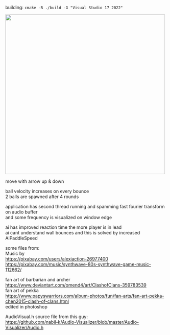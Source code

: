 building: `cmake -B ./build -G "Visual Studio 17 2022"`  

<img src="pong.gif" width="500" height="auto"/>  

move with arrow up & down  

ball velocity increases on every bounce  
2 balls are spawned after 4 rounds  

application has second thread running and spamming fast fourier transform on audio buffer  
and some frequency is visualized on window edge  

ai has improved reaction time the more player is in lead  
ai cant understand wall bounces and this is solved by increased AiPaddleSpeed  

some files from:  
Music by  
	https://pixabay.com/users/alexiaction-26977400  
	https://pixabay.com/music/synthwave-80s-synthwave-game-music-112662/  

fan art of barbarian and archer  
	https://www.deviantart.com/omend4/art/ClashofClans-359783539  
fan art of pekka  
	https://www.papyswarriors.com/album-photos/fun/fan-arts/fan-art-pekka-chen2015-clash-of-clans.html  
edited in photoshop  

AudioVisual.h source file from this guy:  
https://github.com/nabil-k/Audio-Visualizer/blob/master/Audio-Visualizer/Audio.h  
